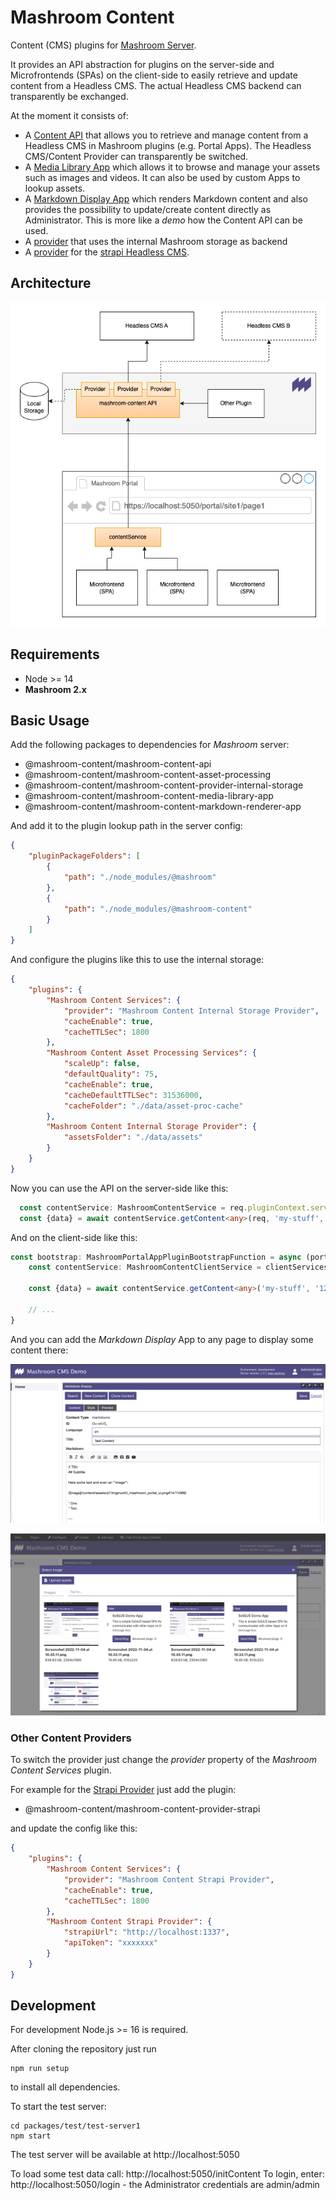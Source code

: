 # Mashroom Content

Content (CMS) plugins for [Mashroom Server](https://www.mashroom-server.com).

It provides an API abstraction for plugins on the server-side and Microfrontends (SPAs) on the client-side to easily retrieve and
update content from a Headless CMS. The actual Headless CMS backend can transparently be exchanged.

At the moment it consists of:

 * A [Content API](packages/mashroom-content-api/README.md) that allows you to retrieve and manage content from a Headless CMS
   in Mashroom plugins (e.g. Portal Apps). The Headless CMS/Content Provider can transparently be switched.
 * A [Media Library App](packages/mashroom-content-media-library-app/README.md)
   which allows it to browse and manage your assets such as images and videos.
   It can also be used by custom Apps to lookup assets.
 * A [Markdown Display App](packages/mashroom-content-markdown-renderer-app/README.md) which renders Markdown content
   and also provides the possibility to update/create content directly as Administrator.
   This is more like a *demo* how the Content API can be used.
 * A [provider](packages/mashroom-content-provider-internal-storage/README.md) that uses the internal Mashroom storage as backend
 * A [provider](packages/mashroom-content-provider-strapi/README.md) for the [strapi Headless CMS](https://strapi.io).

## Architecture

![Mashroom Content Architecture](architecture.png)

## Requirements

 * Node >= 14
 * **Mashroom 2.x**

## Basic Usage

Add the following packages to dependencies for _Mashroom_ server:

 * @mashroom-content/mashroom-content-api
 * @mashroom-content/mashroom-content-asset-processing
 * @mashroom-content/mashroom-content-provider-internal-storage
 * @mashroom-content/mashroom-content-media-library-app
 * @mashroom-content/mashroom-content-markdown-renderer-app

And add it to the plugin lookup path in the server config:

```json
{
    "pluginPackageFolders": [
        {
            "path": "./node_modules/@mashroom"
        },
        {
            "path": "./node_modules/@mashroom-content"
        }
    ]
}
```

And configure the plugins like this to use the internal storage:

```json
{
    "plugins": {
        "Mashroom Content Services": {
            "provider": "Mashroom Content Internal Storage Provider",
            "cacheEnable": true,
            "cacheTTLSec": 1800
        },
        "Mashroom Content Asset Processing Services": {
            "scaleUp": false,
            "defaultQuality": 75,
            "cacheEnable": true,
            "cacheDefaultTTLSec": 31536000,
            "cacheFolder": "./data/asset-proc-cache"
        },
        "Mashroom Content Internal Storage Provider": {
            "assetsFolder": "./data/assets"
        }
    }
}
```

Now you can use the API on the server-side like this:

```typescript
  const contentService: MashroomContentService = req.pluginContext.services.content.service;
  const {data} = await contentService.getContent<any>(req, 'my-stuff', '1234567');
```

And on the client-side like this:

```typescript
const bootstrap: MashroomPortalAppPluginBootstrapFunction = async (portalAppHostElement, portalAppSetup, clientServices) => {
    const contentService: MashroomContentClientService = clientServices.contentService;

    const {data} = await contentService.getContent<any>('my-stuff', '1234567');

    // ...
}
```

And you can add the *Markdown Display* App to any page to display some content there:

![Markdown Display](markdown-display-app.png)

![Media Library](media-library-app.png)

### Other Content Providers

To switch the provider just change the *provider* property of the *Mashroom Content Services* plugin.

For example for the [Strapi Provider](packages/mashroom-content-provider-strapi/README.md) just add the plugin:

 * @mashroom-content/mashroom-content-provider-strapi

and update the config like this:

```json
{
    "plugins": {
        "Mashroom Content Services": {
            "provider": "Mashroom Content Strapi Provider",
            "cacheEnable": true,
            "cacheTTLSec": 1800
        },
        "Mashroom Content Strapi Provider": {
            "strapiUrl": "http://localhost:1337",
            "apiToken": "xxxxxxx"
        }
    }
}
```

## Development

For development Node.js >= 16 is required.

After cloning the repository just run

    npm run setup

to install all dependencies.

To start the test server:

    cd packages/test/test-server1
    npm start

The test server will be available at http://localhost:5050

To load some test data call: http://localhost:5050/initContent
To login, enter: http://localhost:5050/login - the Administrator credentials are admin/admin


